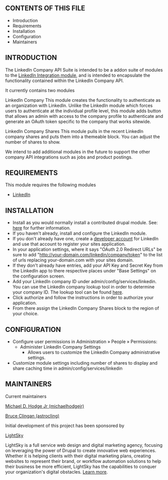 CONTENTS OF THIS FILE
---------------------
 * Introduction
 * Requirements
 * Installation
 * Configuration
 * Maintainers

INTRODUCTION
------------

The LinkedIn Company API Suite is intended to be a addon suite of modules to the
[LinkedIn Integration module](https://drupal.org/project/linkedin), and is
intended to encapsulate the functionality contained within the
LinkedIn Company API.

It currently contains two modules

LinkedIn Company
This module creates the functionality to authenticate as an organization with
LinkedIn. Unlike the LinkedIn module which forces users to authenticate at the
individual profile level, this module adds button that allows an admin with
access to the company profile to authenticate and generate an OAuth token
specific to the company that works sitewide.

LinkedIn Company Shares
This module pulls in the recent LinkedIn company shares and puts them into a
themeable block. You can adjust the number of shares to show.

We intend to add additional modules in the future to support the other
company API integrations such as jobs and product postings.

REQUIREMENTS
------------
This module requires the following modules

 * [LinkedIn](https://drupal.org/project/linkedin)

INSTALLATION
------------
 * Install as you would normally install a contributed drupal module. See:
   [here](https://drupal.org/documentation/install/modules-themes/modules-7)
   for further information.
 * If you haven't already, install and configure the LinkedIn module.
 * If you don't already have one, create a
   [developer account](https://www.linkedin.com/secure/developer)
   for LinkedIn and use that account to register your sites application.
 * In your application settings, where it says "OAuth 2.0 Redirect URLs" be sure
   to add "http://your-domain.com/linkedin/company/token" to the list of urls
   replacing your-domain.com with your sites domain.
 * If they don't already have entries, add your API Key and Secret Key from the
   LinkedIn app to there respective places under "Base Settings" on the
   configuration screen.
 * Add your LinkedIn company ID under admin/config/services/linkedin. You can
   use the LinkedIn company lookup tool in order to determine your company ID.
   The lookup tool can be found
   [here](https://developer.linkedin.com/apply-getting-started#company-lookup).
 * Click authorize and follow the instructions in order to authorize your
   application.
 * From there assign the LinkedIn Company Shares block to the region of your
   choice.

CONFIGURATION
-------------
 * Configure user permissions in Administration » People » Permissions:
   - Administer LinkedIn Company Settings
     - Allows users to customize the LinkedIn Company administrative settings.
 * Customize module settings including number of shares to display and share
   caching time in admin/config/services/linkedin

MAINTAINERS
-----------
Current maintainers

[Michael D. Hodge Jr (michaelhodgejr)](https://www.drupal.org/u/michael-hodge-jr)

[Bruce Clingan (astrocling)](https://www.drupal.org/u/astrocling)

Initial development of this project has been sponsored by

[LightSky](http://www.lightsky.com)

LightSky is a full service web design and digital marketing agency,
focusing on leveraging the power of Drupal to create innovative web
experiences.  Whether it is helping clients with their digital marketing
plans, creating websites to represent their brand, or workflow automation
solutions to help their business be more efficient, LightSky has the
capabilities to conquer your organization's digital obstacles.
[Learn more](http://www.lightsky.com).
